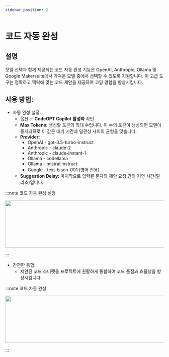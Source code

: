 ```yaml
---
sidebar_position: 2
---
```


# 코드 자동 완성

## 설명
모델 선택과 함께 제공되는 코드 자동 완성 기능은 OpenAI, Anthropic, Ollama 및 Google Makersuite에서 가져온 모델 중에서 선택할 수 있도록 지원합니다. 이 고급 도구는 정확하고 맥락에 맞는 코드 제안을 제공하여 코딩 경험을 향상시킵니다.

## 사용 방법:
- 자동 완성 설정:
    - 옵션 ✅ **CodeGPT Copilot 활성화** 확인
    - **Max Tokens:** 생성할 토큰의 최대 수입니다. 이 수의 토큰이 생성되면 모델이 중지되므로 이 값은 대기 시간과 일관성 사이의 균형을 맞춥니다.
    - **Provider:**
        - OpenAI - gpt-3.5-turbo-instruct
        - Anthropic - claude-2
        - Anthropic - claude-instant-1
        - Ollama - codellama
        - Ollama - mistral:instruct
        - Google - text-bison-001 (영어 전용)
    - **Suggestion Delay:** 마지막으로 입력된 문자와 제안 요청 간의 지연 시간(밀리초)입니다.

:::note 코드 자동 완성 설정
<p align="center">
      <img width="600" height="150" src="https://github.com/davila7/code-gpt-docs/assets/6216945/b4b09276-bc7e-4a8d-847b-371a8bd34488" />
</p>
:::

- 간편한 통합:
    - 제안된 코드 스니펫을 프로젝트에 원활하게 통합하여 코드 품질과 효율성을 향상시킵니다.

:::note 코드 자동 완성
<p align="center">
      <img width="600" height="150" src="https://github.com/davila7/code-gpt-docs/assets/6216945/cc3bb10a-5528-4671-8cc7-522e957e2bdd" />
</p>
:::

